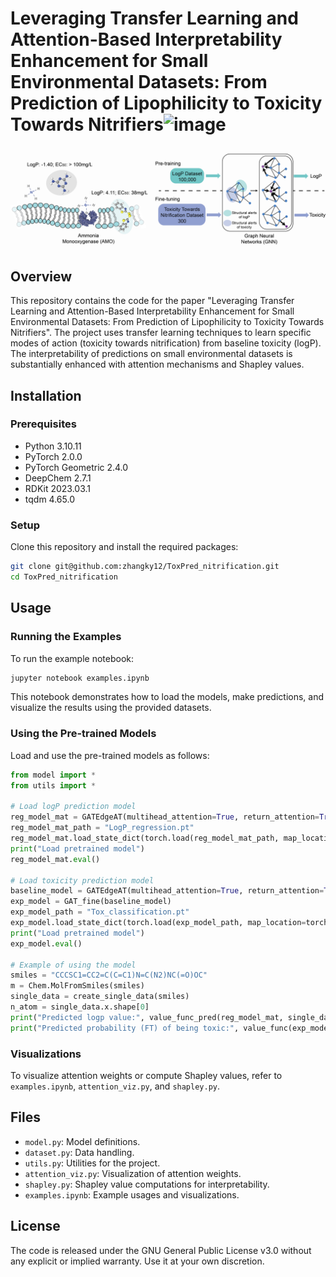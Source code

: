 # Leveraging Transfer Learning and Attention-Based Interpretability Enhancement for Small Environmental Datasets: From Prediction of Lipophilicity to Toxicity Towards Nitrifiers![image](https://github.com/zhangky12/ToxPred_nitrification/assets/45570163/44e79221-edca-459d-a93f-986c255c68bb)

![plot](./images/abstract_graph.png)

## Overview
This repository contains the code for the paper "Leveraging Transfer Learning and Attention-Based Interpretability Enhancement for Small Environmental Datasets: From Prediction of Lipophilicity to Toxicity Towards Nitrifiers". The project uses transfer learning techniques to learn specific modes of action (toxicity towards nitrification) from baseline toxicity (logP). The interpretability of predictions on small environmental datasets is substantially enhanced with attention mechanisms and Shapley values.

## Installation

### Prerequisites
- Python 3.10.11
- PyTorch 2.0.0
- PyTorch Geometric  2.4.0 
- DeepChem  2.7.1
- RDKit  2023.03.1
- tqdm  4.65.0

### Setup
Clone this repository and install the required packages:
```bash
git clone git@github.com:zhangky12/ToxPred_nitrification.git
cd ToxPred_nitrification
```

## Usage

### Running the Examples
To run the example notebook:
```bash
jupyter notebook examples.ipynb
```
This notebook demonstrates how to load the models, make predictions, and visualize the results using the provided datasets.

### Using the Pre-trained Models
Load and use the pre-trained models as follows:
```python
from model import *
from utils import *

# Load logP prediction model
reg_model_mat = GATEdgeAT(multihead_attention=True, return_attention=True)
reg_model_mat_path = "LogP_regression.pt"
reg_model_mat.load_state_dict(torch.load(reg_model_mat_path, map_location=torch.device('cpu')))
print("Load pretrained model")
reg_model_mat.eval()

# Load toxicity prediction model
baseline_model = GATEdgeAT(multihead_attention=True, return_attention=True)
exp_model = GAT_fine(baseline_model)
exp_model_path = "Tox_classification.pt"
exp_model.load_state_dict(torch.load(exp_model_path, map_location=torch.device('cpu')))
print("Load pretrained model")
exp_model.eval()

# Example of using the model
smiles = "CCCSC1=CC2=C(C=C1)N=C(N2)NC(=O)OC"
m = Chem.MolFromSmiles(smiles)
single_data = create_single_data(smiles)
n_atom = single_data.x.shape[0]
print("Predicted logp value:", value_func_pred(reg_model_mat, single_data).item())
print("Predicted probability (FT) of being toxic:", value_func(exp_model, single_data).item())
```

### Visualizations
To visualize attention weights or compute Shapley values, refer to `examples.ipynb`, `attention_viz.py`, and `shapley.py`.

## Files
- `model.py`: Model definitions.
- `dataset.py`: Data handling.
- `utils.py`: Utilities for the project.
- `attention_viz.py`: Visualization of attention weights.
- `shapley.py`: Shapley value computations for interpretability.
- `examples.ipynb`: Example usages and visualizations.

## License
The code is released under the GNU General Public License v3.0 without any explicit or implied warranty. Use it at your own discretion.
